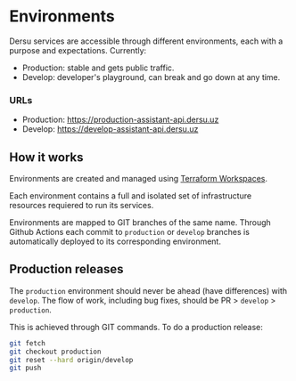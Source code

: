 # Environments

Dersu services are accessible through different environments, each with a purpose and expectations. Currently:

- Production: stable and gets public traffic. 
- Develop: developer's playground, can break and go down at any time.

### URLs

- Production: https://production-assistant-api.dersu.uz
- Develop: https://develop-assistant-api.dersu.uz

## How it works

Environments are created and managed using [Terraform Workspaces](https://www.terraform.io/docs/language/state/workspaces.html).

Each environment contains a full and isolated set of infrastructure resources requiered to run its services.

Environments are mapped to GIT branches of the same name. Through Github Actions each commit to `production` or `develop` branches is automatically deployed to its corresponding environment.

## Production releases

The `production` environment should never be ahead (have differences) with `develop`. The flow of work, including bug fixes, should be PR > `develop` > `production`.

This is achieved through GIT commands. To do a production release:

```bash
git fetch
git checkout production
git reset --hard origin/develop
git push
```